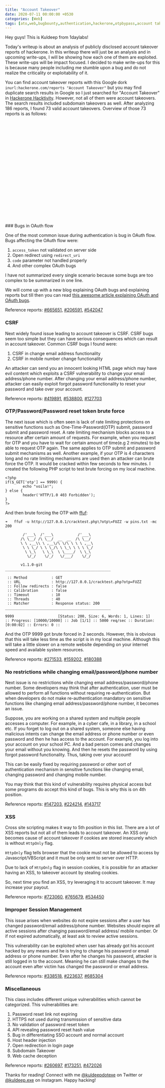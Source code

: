 ```yaml
---
title: "Account Takeover"
date: 2020-07-11 00:00:00 +0530
categories: [Web]
tags: [ato,web,bugbounty,authentication,hackerone,otpbypass,account takeover,bug,bounty]     # TAG names should always be lowercase
---
```

<script>
window.onload = function() {

var chart = new CanvasJS.Chart("chartContainer", {
	animationEnabled: true,
	title: {
		text: "Publicly disclosed Account Takeover reports on HackerOne"
	},
	data: [{
		type: "pie",
		startAngle: 240,
		indexLabel: "{label} {y}",
		dataPoints: [
			{y: 16, label: "Bugs in OAuth flow"},
			{y: 15, label: "CSRF"},
			{y: 14, label: "OTP/Password/Password reset token brute force"},
			{y: 8, label: "No restrictions while changing email/password/phone number"},
			{y: 5, label: "XSS"},
			{y: 4, label: "Improper session management"},
			{y: 11, label: "Miscellaneous"}
		]
	}]
});
chart.render();

}
</script>

Hey guys! This is Kuldeep from 1daylabs!

Today's writeup is about an analysis of publicly disclosed account takeover reports of hackerone. In this writeup there will just be an analysis and in upcoming write-ups, I will be showing how each one of them are exploited. These write-ups will be impact focused. I decided to make write-ups for this is because many people including me stumble upon a bug and do not realize the criticality or exploitability of it.

You can find account takeover reports with this Google dork `inurl:hackerone.com/reports "Account Takeover"` but you may find duplicate search results in Google so I just searched for "Account Takeover" in [Hackerone Hacktivity](https://hackerone.com/hacktivity). However, not all of them were account takeovers. The search results included subdomain takeovers as well. After analyzing 186 reports, I found 73 valid account takeovers. Overview of those 73 reports is as follows:

<html>
<br>
<div id="chartContainer" style="height: 300px; width: 100%;">
</div>
<script src="https://canvasjs.com/assets/script/canvasjs.min.js"></script><br>
</html>
### Bugs in OAuth flow

One of the most common issue during authentication is bug in OAuth flow. Bugs affecting the OAuth flow were:

1.	`access_token` not validated on server side
2.	Open redirect using `redirect_uri`
3.	`code` parameter not handled properly
4.	And other complex OAuth bugs

I have not summarized every single scenario because some bugs are too complex to be summarized in one line.

We will come up with a new blog explaining OAuth bugs and explaining reports but till then you can read [this awesome article explaining OAuth and OAuth bugs](https://medium.com/a-bugz-life/the-wondeful-world-of-oauth-bug-bounty-edition-af3073b354c1).

Reference reports: [#665651](https://hackerone.com/reports/665651), [#206591](https://hackerone.com/reports/206591), [#542047](https://hackerone.com/reports/542047)

### CSRF

Next widely found issue leading to account takeover is CSRF. CSRF bugs seem too simple but they can have serious consequences which can result in account takeover. Common CSRF bugs I found were:

1.	CSRF in change email address functionality
2.	CSRF in mobile number change functionality

An attacker can send you an innocent looking HTML page which may have evil content which exploits a CSRF vulnerability to change your email address/phone number. After changing your email address/phone number, attacker can easily exploit forgot password functionality to reset your password and take over your account.

Reference reports: [#419891](https://hackerone.com/reports/419891), [#538800](https://hackerone.com/reports/538800), [#127703](https://hackerone.com/reports/127703)

### OTP/Password/Password reset token brute force

The next issue which is often seen is lack of rate limiting protections on sensitive functions such as One-Time-Password(OTP) submit, password submit and password reset. A rate limiting mechanism blocks access to a resource after certain amount of requests. For example, when you request for OTP and you have to wait for certain amount of time(e.g 2 minutes) to be able to request OTP again. The same applies to OTP submit and password submit mechanisms as well. Another example, if your OTP is 4 characters long and no rate limiting mechanisms are used then an attacker can brute force the OTP. It would be cracked within few seconds to few minutes. I created the following PHP script to test brute forcing on my local machine.

```
<?php
if($_GET['otp'] == 9999) {
        echo "voila!";
} else {
        header('HTTP/1.0 403 Forbidden');
}
?>
```

And then brute forcing the OTP with [ffuf](https://github.com/ffuf/ffuf):


```
➜	ffuf -u http://127.0.0.1/cracktest.php\?otp\=FUZZ -w pins.txt -mc 200

        /'___\  /'___\           /'___\       
       /\ \__/ /\ \__/  __  __  /\ \__/       
       \ \ ,__\\ \ ,__\/\ \/\ \ \ \ ,__\      
        \ \ \_/ \ \ \_/\ \ \_\ \ \ \ \_/      
         \ \_\   \ \_\  \ \____/  \ \_\       
          \/_/    \/_/   \/___/    \/_/       

       v1.1.0-git
________________________________________________

 :: Method           : GET
 :: URL              : http://127.0.0.1/cracktest.php?otp=FUZZ
 :: Follow redirects : false
 :: Calibration      : false
 :: Timeout          : 10
 :: Threads          : 40
 :: Matcher          : Response status: 200
________________________________________________

9999                    [Status: 200, Size: 6, Words: 1, Lines: 1]
:: Progress: [10000/10000] :: Job [1/1] :: 5000 req/sec :: Duration: [0:00:02] :: Errors: 0 ::
```
And the OTP 9999 got brute forced in 2 seconds. However, this is obvious that this will take less time as the script is in my local machine. Although this will take a little slower on a remote website depending on your internet speed and available system resources.

Reference reports: [#271533](https://hackerone.com/reports/271533), [#159202](https://hackerone.com/reports/159202), [#180388](https://hackerone.com/reports/180388)

### No restrictions while changing email/password/phone number

Next issue is no restrictions while changing email address/password/phone number. Some developers may think that after authentication, user must be allowed to perform all functions without requiring re-authentication. But when developers do not make re-authentication mandatory on sensitive functions like changing email address/password/phone number, it becomes an issue.

Suppose, you are working on a shared system and multiple people accesses a computer. For example, in a cyber cafe, in a library, in a school etc. If you forget to log out on a shared system, someone else having malicious intents can change the email address or phone number or even password and then he has access to the account. For example, you log into your account on your school PC. And a bad person comes and changes your email without you knowing. And then he resets the password by using forgot password functionality. Thus, taking over your account!

This can be easily fixed by requiring password or other sort of authentication mechanism in sensitive functions like changing email, changing password and changing mobile number.

You may think that this kind of vulnerability requires physical access but some programs do accept this kind of bugs. This is why this is on 4th position.

Reference reports: [#147203](https://hackerone.com/reports/147203), [#224214](https://hackerone.com/reports/224214), [#143717](https://hackerone.com/reports/143717)

### XSS

Cross site scripting makes it way to 5th position in this list. There are a lot of XSS reports but not all of them leads to account takeover. An XSS only becomes cause of account takeover if cookies are stored insecurely which is without `HttpOnly` flag.

`HttpOnly` flag tells browser that the cookie must not be allowed to access by Javascript/VBScript and it must be only sent to server over HTTP.

Due to lack of `HttpOnly` flag in session cookies, it is possible for an attacker having an XSS, to takeover account by stealing cookies.

So, next time you find an XSS, try leveraging it to account takeover. It may increase your payout.

Reference reports: [#723060](https://hackerone.com/reports/723060), [#765679](https://hackerone.com/reports/765679), [#534450](https://hackerone.com/reports/534450)

### Improper Session Management

This issue arises when websites do not expire sessions after a user has changed password/email address/phone number. Websites should expire all active sessions after changing password/email address/ mobile number. Or if not expired automatically, at least ask to review active sessions.

This vulnerability can be exploited when user has already got his account hacked by any means and he is trying to change his password or email address or phone number. Even after he changes his password, attacker is still logged in to the account. Meaning he can still make changes to the account even after victim has changed the password or email address.

Reference reports: [#338518](https://hackerone.com/reports/338518), [#223637](https://hackerone.com/reports/223637), [#685304](https://hackerone.com/reports/685304)

### Miscellaneous

This class includes different unique vulnerabilities which cannot be categorized. This vulnerabilities are:

1.	Password reset link not expiring
2.	HTTPS not used during transmission of sensitive data
3.	No validation of password reset token
4.	API revealing password reset hash value
5.	Bug in differentiating SSO account and normal account
6.	Host header injection
7.	Open redirection in login page
8.	Subdomain Takeover
9.	Web cache deception

Reference reports: [#260697](https://hackerone.com/reports/260697), [#173251](https://hackerone.com/reports/173251), [#472026](https://hackerone.com/reports/472026)


Thanks for reading! Connect with me [@kuldeepdotexe](https://twitter.com/kuldeepdotexe) on Twitter or [@kuldeep.exe](http://instagram.com/kuldeep.exe) on Instagram. 
Happy hacking!